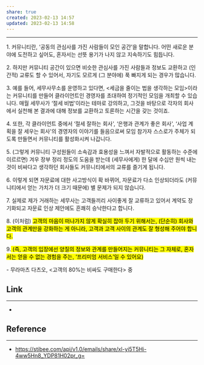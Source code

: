 ```yaml
---
share: true
created: 2023-02-13 14:57
updated: 2023-02-13 14:58
---
```


---

1\. 커뮤니티란, ‘공동의 관심사를 가진 사람들이 모인 공간’을 말합니다. 어떤 새로운 분야에 도전하고 싶어도, 혼자서는 선뜻 용기가 나지 않고 지속하기도 힘듭니다.

2\. 하지만 커뮤니티 공간이 있으면 비슷한 관심사를 가진 사람들과 정보도 교환하고 (인간적) 교류도 할 수 있어서, 자기도 모르게 (그 분야에) 푹 빠지게 되는 경우가 많습니다.

3\. 예를 들어, 세무사무소를 운영하고 있다면, <세금을 줄이는 법을 생각하는 모임>이라는 커뮤니티를 만들어 클라이언트인 경영자를 초대하여 정기적인 모임을 개최할 수 있습니다. 매월 세무사가 ‘절세 비법'이라는 테마로 강의하고, 그것을 바탕으로 각자의 회사에서 실천해 본 결과에 대해 정보를 교환하고 토론하는 시간을 갖는 것이죠.

4\. 또한, 각 클라이언트 중에서 ‘절세 잘하는 회사', ‘은행과 관계가 좋은 회사', ‘사업 계획을 잘 세우는 회사'의 경영자의 이야기를 들음으로써 모임 참가자 스스로가 주체가 되도록 만들면서 커뮤니티를 활성화시켜 나갑니다.

5\. (그렇게 커뮤니티 구성원들이 소속감과 효용성을 느껴서 자발적으로 활동하는 수준에 이르르면) 겨우 장부 정리 정도의 도움을 받는데 (세무사에게) 한 달에 수십만 원씩 내는 것이 비싸다고 생각하던 회사들도 커뮤니티에서의 교류를 즐기게 됩니다.

6\. 이렇게 되면 자문료에 대한 사고방식이 확 바뀌어, 자문료가 다소 인상되더라도 (커뮤니티에서 얻는 가치가 더 크기 때문에) 별 문제가 되지 않습니다.

7\. 실제로 제가 거래하는 세무사는 고객들끼리 사이좋게 잘 교류하고 있어서 계약도 장기화되고 자문료 인상 제안에도 흔쾌히 승낙한다고 합니다.

8\. (이처럼) <mark class="hltr-red">고객의 마음이 떠나가지 않게 확실히 잡아 두기 위해서는, (단순히) 회사와 고객의 관계만을 강화하는 게 아니라, 고객과 고객 사이의 관계도 잘 형성해 주어야 합니다.</mark>

9\.<mark class="hltr-red"> (즉, 고객의 입장에선 양질의 정보와 관계를 만들어지는 커뮤니티는 그 자체로, 혼자서는 얻을 수 없는 경험을 주는, ‘프리미엄 서비스’일 수 있어요)</mark>

\- 무라마츠 다츠오, <고객의 80%는 비싸도 구매한다> 중




## Link
---
- 


## Reference
---
- https://stibee.com/api/v1.0/emails/share/xl-yi5T5Hi-4ww5Hn8_YDP81H02pr_g=